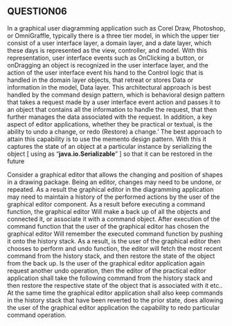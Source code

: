## QUESTION06


In a graphical user diagramming application such as Corel Draw, Photoshop, or OmniGraffle, typically there is a three tier model, in which the upper tier consist of a user interface layer, a domain layer, and a date layer, which these days is represented as the view, controller, and model. With this representation, user interface events such as OnClicking a button, or onDragging an object is recognized in the user interface layer, and the action of the user interface event his hand to the Control logic that is handled in the domain layer objects, that retreat or stores Data or information in the model, Data layer.  This architectural approach is best handled by the command design pattern, which is behavioral design pattern that takes a request made by a user interface event action and passes it to an object that contains all the information to handle the request, that then further manages the data associated with the request.
In addition, a key aspect of editor applications, whether they be practical or textual, is the ability to undo a change, or redo (Restore) a change.’ The best approach to attain this capability is to use the memento design pattern. With this it captures the state of an object at a particular instance by serializing the object [ using as “**java.io.Serializable**” ]  so that it can be restored in the future

Consider a graphical editor that allows the changing and position of shapes in a drawing package. Being an editor, changes may need to be undone, or repeated. As a result the graphical editor in the diagramming application may need to maintain a history of the performed actions by the user of the graphical editor component. As a result before executing a command function, the graphical editor Will make a back up of all the objects and connected it, or associate it with a command object. After execution of the command function that the user of the graphical editor has chosen the graphical editor Will remember the executed command function by pushing it onto the history stack. As a result, is the user of the graphical editor then chooses to perform and undo function, the editor will fetch the most recent command from the history stack, and then restore the state of the object from the back up.
Is the user of the graphical editor application again request another undo operation, then the editor of the practical editor application shall take the following command from the history stack and then restore the respective state of the object that is associated with it etc.. At the same time the graphical editor application shall also keep commands in the history stack that have been reverted to the prior state, does allowing the user of the graphical editor application the capability to redo particular command operation.




<br /><br />